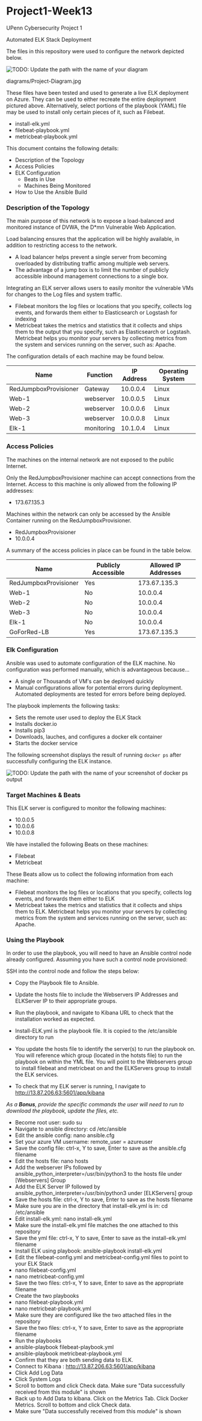 # Project1-Week13
UPenn Cybersecurity Project 1

Automated ELK Stack Deployment

The files in this repository were used to configure the network depicted below.

![TODO: Update the path with the name of your diagram](Images/diagram_filename.png)

diagrams/Project-Diagram.jpg

These files have been tested and used to generate a live ELK deployment on Azure. They can be used to either recreate the entire deployment pictured above. Alternatively, select portions of the playbook (YAML) file may be used to install only certain pieces of it, such as Filebeat.

  - install-elk.yml
  - filebeat-playbook.yml
  - metricbeat-playbook.yml

This document contains the following details:
- Description of the Topology
- Access Policies
- ELK Configuration
  - Beats in Use
  - Machines Being Monitored
- How to Use the Ansible Build


### Description of the Topology

The main purpose of this network is to expose a load-balanced and monitored instance of DVWA, the D*mn Vulnerable Web Application.

Load balancing ensures that the application will be highly available, in addition to restricting access to the network.
- A load balancer helps prevent a single server from becoming overloaded by distributing traffic among multiple web servers. 
- The advantage of a jump box is to limit the number of publicly accessible inbound management connections to a single box. 

Integrating an ELK server allows users to easily monitor the vulnerable VMs for changes to the Log files and system traffic.
- Filebeat monitors the log files or locations that you specify, collects log events, and forwards them either to Elasticsearch or Logstash for indexing
- Metricbeat takes the metrics and statistics that it collects and ships them to the output that you specify, such as Elasticsearch or Logstash. Metricbeat helps you monitor your servers by collecting metrics from the system and services running on the server, such as: Apache.

The configuration details of each machine may be found below.

| Name     | Function | IP Address | Operating System |
|----------|----------|------------|------------------|
| RedJumpboxProvisioner | Gateway  | 10.0.0.4   | Linux            |
| Web-1    | webserver| 10.0.0.5   | Linux            |
| Web-2    | webserver| 10.0.0.6   | Linux            |
| Web-3    | webserver| 10.0.0.8   | Linux            |
| Elk-1    | monitoring| 10.1.0.4  | Linux            |


### Access Policies

The machines on the internal network are not exposed to the public Internet. 

Only the RedJumpboxProvisioner machine can accept connections from the Internet. Access to this machine is only allowed from the following IP addresses:
- 173.67.135.3

Machines within the network can only be accessed by the Ansible Container running on the RedJumpboxProvisioner.
- RedJumpboxProvisioner
- 10.0.0.4

A summary of the access policies in place can be found in the table below.

| Name     | Publicly Accessible | Allowed IP Addresses |
|----------|---------------------|----------------------|
| RedJumpboxProvisioner | Yes                 | 173.67.135.3    |
| Web-1     | No                 |  10.0.0.4                    |
| Web-2     | No                 |  10.0.0.4             |
| Web-3     | No                 |  10.0.0.4             |
| Elk-1     | No                 |  10.0.0.4             |
| GoForRed-LB | Yes                 | 173.67.135.3    |

### Elk Configuration

Ansible was used to automate configuration of the ELK machine. No configuration was performed manually, which is advantageous because...
- A single or Thousands of VM's can be deployed quickly
- Manual configurations allow for potential errors during deployment. Automated deployments are tested for errors before being deployed.

The playbook implements the following tasks:
- Sets the remote user used to deploy the ELK Stack
- Installs docker.io
- Installs pip3
- Downloads, lauches, and configures a docker elk container
- Starts the docker service 

The following screenshot displays the result of running `docker ps` after successfully configuring the ELK instance.

![TODO: Update the path with the name of your screenshot of docker ps output](Images/docker_ps_output.png)

### Target Machines & Beats
This ELK server is configured to monitor the following machines:
- 10.0.0.5
- 10.0.0.6
- 10.0.0.8

We have installed the following Beats on these machines:
- Filebeat
- Metricbeat

These Beats allow us to collect the following information from each machine:
- Filebeat monitors the log files or locations that you specify, collects log events, and forwards them either to ELK
- Metricbeat takes the metrics and statistics that it collects and ships them to ELK. Metricbeat helps you monitor your servers by collecting metrics from the system and services running on the server, such as: Apache.

### Using the Playbook
In order to use the playbook, you will need to have an Ansible control node already configured. Assuming you have such a control node provisioned: 

SSH into the control node and follow the steps below:
- Copy the Playbook file to Ansible.
- Update the hosts file to include the Webservers IP Addresses and ELKServer IP to their appropriate groups. 
- Run the playbook, and navigate to Kibana URL to check that the installation worked as expected.

- Install-ELK.yml is the playbook file.  It is copied to the /etc/ansible directory to run
- You update the hosts file to identify the server(s) to run the playbook on. You will reference which group (located in the hotsts file) to run the playbook on within the YML file.  You will point to the Webservers group to install filebeat and metricbeat on and the ELKServers group to install the ELK services.
- To check that my ELK server is running, I navigate to http://13.87.206.63:5601/app/kibana

_As a **Bonus**, provide the specific commands the user will need to run to download the playbook, update the files, etc._

- Become root user: sudo su
- Navigate to ansible directory: cd /etc/ansible
- Edit the ansible config: nano ansible.cfg
- Set your azure VM username: remote_user = azureuser
- Save the config file: ctrl-x,  Y to save, Enter to save as the ansible.cfg filename
- Edit the hosts file: nano hosts
- Add the webserver IPs followed by ansible_python_interpreter=/usr/bin/python3 to the hosts file under [Webservers] Group
- Add the ELK Server IP followed by ansible_python_interpreter=/usr/bin/python3 under [ELKServers] group
- Save the hosts file: ctrl-x,  Y to save, Enter to save as the hosts filename
- Make sure you are in the directory that install-elk.yml is in: cd /etc/ansible
- Edit install-elk.yml: nano install-elk.yml
- Make sure the install-elk.yml file matches the one attached to this repository
- Save the yml file: ctrl-x,  Y to save, Enter to save as the install-elk.yml filename
- Install ELK using playbook: ansible-playbook install-elk.yml
- Edit the filebeat-config.yml and metricbeat-config.yml files to point to your ELK Stack 
- nano filebeat-config.yml
- nano metricbeat-config.yml
- Save the two files: ctrl-x,  Y to save, Enter to save as the appropriate filename
- Create the two playbooks 
- nano filebeat-playbook.yml
- nano metricbeat-playbook.yml
- Make sure they are configured like the two attached files in the repository
- Save the two files: ctrl-x,  Y to save, Enter to save as the appropriate filename
- Run the playbooks
- ansible-playbook filebeat-playbook.yml
- ansible-playbook metricbeat-playbook.yml
- Confirm that they are both sending data to ELK. 
- Connect to Kibana : http://13.87.206.63:5601/app/kibana
- Click Add Log Data
- Click System Logs
- Scroll to bottom and click Check data.  Make sure "Data successfully received from this module" is shown
- Back up to Add Data to kibana. Click on the Metrics Tab.  Click Docker Metrics. Scroll to bottom and click Check data.
- Make sure "Data successfully received from this module" is shown
